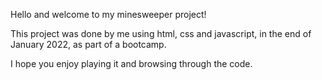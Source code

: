 
Hello and welcome to my minesweeper project!

This project was done by me using html, css and javascript, in the end of January 2022, as part of a bootcamp.

I hope you enjoy playing it and browsing through the code.
